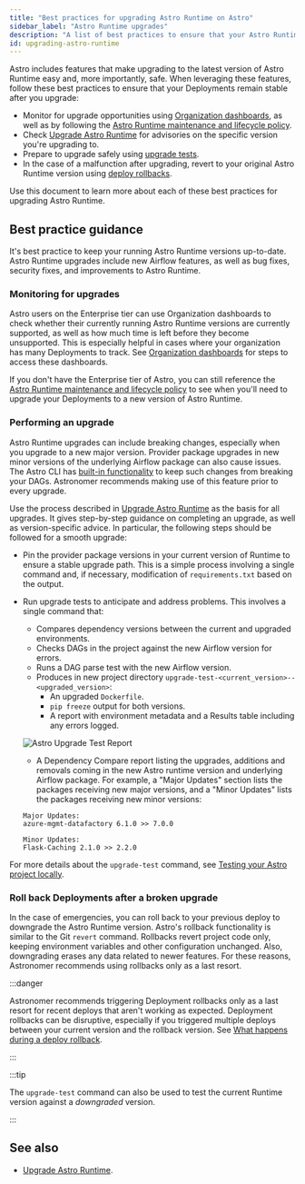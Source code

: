 ```yaml
---
title: "Best practices for upgrading Astro Runtime on Astro"
sidebar_label: "Astro Runtime upgrades"
description: "A list of best practices to ensure that your Astro Runtime upgrades are safe and easy."
id: upgrading-astro-runtime
---
```


Astro includes features that make upgrading to the latest version of Astro Runtime easy and, more importantly, safe. When leveraging these features, follow these best practices to ensure that your Deployments remain stable after you upgrade:

- Monitor for upgrade opportunities using [Organization dashboards](organization-dashboard.md), as well as by following the [Astro Runtime maintenance and lifecycle policy](runtime-version-lifecycle-policy.mdx). 
- Check [Upgrade Astro Runtime](upgrade-runtime.md) for advisories on the specific version you're upgrading to.
- Prepare to upgrade safely using [upgrade tests](cli/test-your-astro-project-locally.md#test-before-an-astro-runtime-upgrade). 
- In the case of a malfunction after upgrading, revert to your original Astro Runtime version using [deploy rollbacks](deploy-history.md).

Use this document to learn more about each of these best practices for upgrading Astro Runtime.

## Best practice guidance

It's best practice to keep your running Astro Runtime versions up-to-date. Astro Runtime upgrades include new Airflow features, as well as bug fixes, security fixes, and improvements to Astro Runtime. 

### Monitoring for upgrades

Astro users on the Enterprise tier can use Organization dashboards to check whether their currently running Astro Runtime versions are currently supported, as well as how much time is left before they become unsupported. This is especially helpful in cases where your organization has many Deployments to track. See [Organization dashboards](organization-dashboard.md#deployment-detail) for steps to access these dashboards.

If you don't have the Enterprise tier of Astro, you can still reference the [Astro Runtime maintenance and lifecycle policy](runtime-version-lifecycle-policy.mdx#astro-runtime-maintenance-policy) to see when you'll need to upgrade your Deployments to a new version of Astro Runtime.

### Performing an upgrade

Astro Runtime upgrades can include breaking changes, especially when you upgrade to a new major version. Provider package upgrades in new minor versions of the underlying Airflow package can also cause issues. The Astro CLI has [built-in functionality](cli/test-your-astro-project-locally.md#test-before-an-astro-runtime-upgrade) to keep such changes from breaking your DAGs. Astronomer recommends making use of this feature prior to every upgrade.

Use the process described in [Upgrade Astro Runtime](upgrade-runtime.md#step-3-optional-run-upgrade-tests-with-the-astro-cli) as the basis for all upgrades. It gives step-by-step guidance on completing an upgrade, as well as version-specific advice. In particular, the following steps should be followed for a smooth upgrade:
- Pin the provider package versions in your current version of Runtime to ensure a stable upgrade path. This is a simple process involving a single command and, if necessary, modification of `requirements.txt` based on the output.
- Run upgrade tests to anticipate and address problems. This involves a single command that:

    - Compares dependency versions between the current and upgraded environments.
    - Checks DAGs in the project against the new Airflow version for errors.
    - Runs a DAG parse test with the new Airflow version.
    - Produces in new project directory `upgrade-test-<current_version>--<upgraded_version>`:
        - An upgraded `Dockerfile`.
        - `pip freeze` output for both versions.
        - A report with environment metadata and a Results table including any errors logged.
	
	![Astro Upgrade Test Report](/img/guides/dag_test_report.png)
	
	- A Dependency Compare report listing the upgrades, additions and removals coming in the new Astro runtime version and underlying Airflow package. For example, a "Major Updates" section lists the packages receiving new major versions, and a "Minor Updates" lists the packages receiving new minor versions:
	```text
	Major Updates:
	azure-mgmt-datafactory 6.1.0 >> 7.0.0

	Minor Updates:
	Flask-Caching 2.1.0 >> 2.2.0
	```

For more details about the `upgrade-test` command, see [Testing your Astro project locally](cli/test-your-astro-project-locally.md#test-before-an-astro-runtime-upgrade).

### Roll back Deployments after a broken upgrade

In the case of emergencies, you can roll back to your previous deploy to downgrade the Astro Runtime version. Astro's rollback functionality is similar to the Git `revert` command. Rollbacks revert project code only, keeping environment variables and other configuration unchanged. Also, downgrading erases any data related to newer features. For these reasons, Astronomer recommends using rollbacks only as a last resort.


:::danger

Astronomer recommends triggering Deployment rollbacks only as a last resort for recent deploys that aren't working as expected. Deployment rollbacks can be disruptive, especially if you triggered multiple deploys between your current version and the rollback version. See [What happens during a deploy rollback](https://docs.astronomer.io/astro/upgrade-runtime#step-3-optional-run-upgrade-tests-with-the-astro-cli:~:text=What%20happens%20during%20a%20deploy%20rollback).

:::

:::tip

The `upgrade-test` command can also be used to test the current Runtime version against a _downgraded_ version.

:::

## See also 

- [Upgrade Astro Runtime](upgrade-runtime.md#step-3-optional-run-upgrade-tests-with-the-astro-cli).
